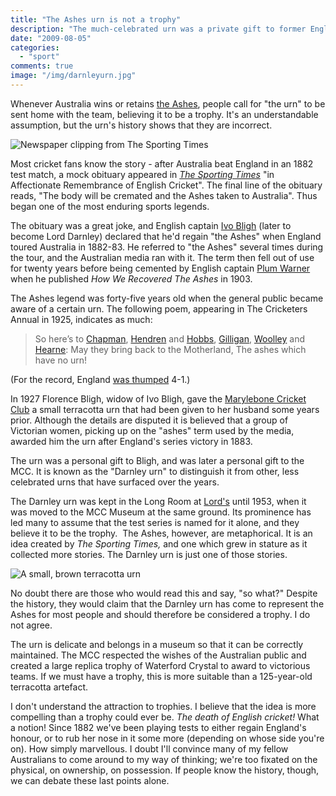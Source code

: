 ```yaml
---
title: "The Ashes urn is not a trophy"
description: "The much-celebrated urn was a private gift to former English captain Ivo Bligh. The misconception that it is a trophy for the test series is relatively recent."
date: "2009-08-05"
categories: 
  - "sport"
comments: true
image: "/img/darnleyurn.jpg"
---
```


Whenever Australia wins or retains [the Ashes](//en.wikipedia.org/wiki/The_Ashes), people call for "the urn" to be sent home with the team, believing it to be a trophy. It's an understandable assumption, but the urn's history shows that they are incorrect.

![Newspaper clipping from The Sporting Times](/img/sportingtimes.jpg "The Sporting Times 02/09/1882")

Most cricket fans know the story - after Australia beat England in an 1882 test match, a mock obituary appeared in [_The Sporting Times_](//en.wikipedia.org/wiki/The_Sporting_Times) "in Affectionate Remembrance of English Cricket". The final line of the obituary reads, "The body will be cremated and the Ashes taken to Australia". Thus began one of the most enduring sports legends.

The obituary was a great joke, and English captain [Ivo Bligh](//en.wikipedia.org/wiki/Ivo_Bligh,_8th_Earl_of_Darnley) (later to become Lord Darnley) declared that he'd regain "the Ashes" when England toured Australia in 1882-83. He referred to "the Ashes" several times during the tour, and the Australian media ran with it. The term then fell out of use for twenty years before being cemented by English captain [Plum Warner](//en.wikipedia.org/wiki/Plum_Warner) when he published _How We Recovered The Ashes_ in 1903.

The Ashes legend was forty-five years old when the general public became aware of a certain urn. The following poem, appearing in The Cricketers Annual in 1925, indicates as much:

> So here’s to [Chapman](//en.wikipedia.org/wiki/Percy_Chapman), [Hendren](//en.wikipedia.org/wiki/Patsy_Hendren) and [Hobbs](//en.wikipedia.org/wiki/Jack_Hobbs), [Gilligan](//en.wikipedia.org/wiki/Arthur_Gilligan), [Woolley](//en.wikipedia.org/wiki/Frank_Woolley) and [Hearne](//en.wikipedia.org/wiki/J._W._Hearne): May they bring back to the Motherland, The ashes which have no urn!

(For the record, England [was thumped](//en.wikipedia.org/wiki/English_cricket_team_in_Australia_in_1924%E2%80%9325) 4-1.)

In 1927 Florence Bligh, widow of Ivo Bligh, gave the [Marylebone Cricket Club](//en.wikipedia.org/wiki/Marylebone_Cricket_Club) a small terracotta urn that had been given to her husband some years prior. Although the details are disputed it is believed that a group of Victorian women, picking up on the "ashes" term used by the media, awarded him the urn after England's series victory in 1883.

The urn was a personal gift to Bligh, and was later a personal gift to the MCC. It is known as the "Darnley urn" to distinguish it from other, less celebrated urns that have surfaced over the years.

The Darnley urn was kept in the Long Room at [Lord's](//en.wikipedia.org/wiki/Lord%27s_Cricket_Ground) until 1953, when it was moved to the MCC Museum at the same ground. Its prominence has led many to assume that the test series is named for it alone, and they believe it to be the trophy.  The Ashes, however, are metaphorical. It is an idea created by _The Sporting Times,_ and one which grew in stature as it collected more stories. The Darnley urn is just one of those stories.

![A small, brown terracotta urn](/img/darnleyurn.jpg "The Darnley Urn")

No doubt there are those who would read this and say, "so what?" Despite the history, they would claim that the Darnley urn has come to represent the Ashes for most people and should therefore be considered a trophy. I do not agree.

The urn is delicate and belongs in a museum so that it can be correctly maintained. The MCC respected the wishes of the Australian public and created a large replica trophy of Waterford Crystal to award to victorious teams. If we must have a trophy, this is more suitable than a 125-year-old terracotta artefact.

I don't understand the attraction to trophies. I believe that the idea is more compelling than a trophy could ever be. _The death of English cricket!_ What a notion! Since 1882 we've been playing tests to either regain England's honour, or to rub her nose in it some more (depending on whose side you're on). How simply marvellous. I doubt I'll convince many of my fellow Australians to come around to my way of thinking; we're too fixated on the physical, on ownership, on possession. If people know the history, though, we can debate these last points alone.